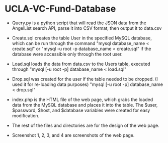UCLA-VC-Fund-Database
=====================

- Query.py is a python script that will read the JSON data from the AngelList search API, parse it into CSV format, then output it to data.csv
- Create.sql creates the table User in the specified MySQL database, which can be run through the command "mysql database_name < create.sql" or "mysql -u root -p database_name < create.sql" if the database were accessible only through the root user.
- Load.sql loads the data from data.csv to the Users table, executed through "mysql [-u root -p] database_name < load.sql" 
- Drop.sql was created for the user if the table needed to be dropped. (I used it for re-loading data purposes) "mysql [-u root -p] database_name < drop.sql"
- index.php is the HTML file of the web page, which grabs the loaded data from the MySQL database and places it into the table. The $user, $password, $host, and $database variables were created for easy modification.
- The rest of the files and directories are for the design of the web page.

- Screenshot 1, 2, 3, and 4 are screenshots of the web page.
